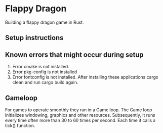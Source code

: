 # Flappy Dragon
Building a flappy dragon game in Rust.

## Setup instructions

## Known errors that might occur during setup
1. Error cmake is not installed.
2. Error pkg-config is not installed
3. Error fontconfig is not installed.
After installing these applications cargo clean and run cargo build again.
    
## Gameloop
For games to operate smoothly they run in a Game loop. The Game loop initializes windowing, graphics and other resources. Subsequently, it runs every time often more than 30 to 60 times per second.
Each time it calls a tick() function.
    

